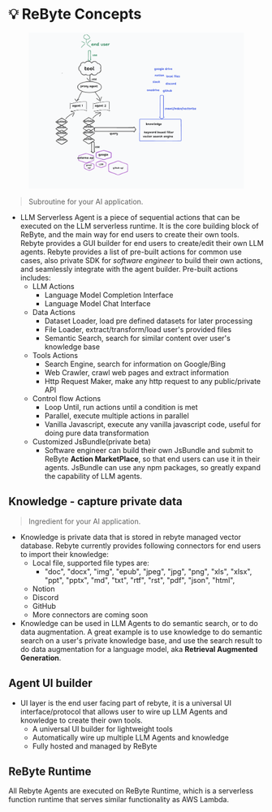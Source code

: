 # 💡 ReByte Concepts

<figure><img src="../.gitbook/assets/Screenshot 2023-10-08 at 6.10.41 PM.png" alt=""><figcaption></figcaption></figure>

> Subroutine for your AI application.

* LLM Serverless Agent is a piece of sequential actions that can be executed on the LLM serverless runtime. It is the core building block of ReByte, and the main way for end users to create their own tools. Rebyte provides a GUI builder for end users to create/edit their own LLM agents. Rebyte provides a list of pre-built actions for common use cases, also private SDK for _software engineer_ to build their own actions, and seamlessly integrate with the agent builder. Pre-built actions includes:
  * LLM Actions
    * Language Model Completion Interface
    * Language Model Chat Interface
  * Data Actions
    * Dataset Loader, load pre defined datasets for later processing
    * File Loader, extract/transform/load user's provided files
    * Semantic Search, search for similar content over user's knowledge base
  * Tools Actions
    * Search Engine, search for information on Google/Bing
    * Web Crawler, crawl web pages and extract information
    * Http Request Maker, make any http request to any public/private API
  * Control flow Actions
    * Loop Until, run actions until a condition is met
    * Parallel, execute multiple actions in parallel
    * Vanilla Javascript, execute any vanilla javascript code, useful for doing pure data transformation
  * Customized JsBundle(private beta)
    * Software engineer can build their own JsBundle and submit to ReByte **Action MarketPlace**, so that end users can use it in their agents. JsBundle can use any npm packages, so greatly expand the capability of LLM agents.

## Knowledge - capture private data

> Ingredient for your AI application.

* Knowledge is private data that is stored in rebyte managed vector database. Rebyte currently provides following connectors for end users to import their knowledge:
  * Local file, supported file types are:
    * "doc", "docx", "img", "epub", "jpeg", "jpg", "png", "xls", "xlsx", "ppt", "pptx", "md", "txt", "rtf", "rst", "pdf", "json", "html",
  * Notion
  * Discord
  * GitHub
  * More connectors are coming soon
* Knowledge can be used in LLM Agents to do semantic search, or to do data augmentation. A great example is to use knowledge to do semantic search on a user's private knowledge base, and use the search result to do data augmentation for a language model, aka **Retrieval Augmented Generation**.

## Agent UI builder

* UI layer is the end user facing part of rebyte, it is a universal UI interface/protocol that allows user to wire up LLM Agents and knowledge to create their own tools.
  * A universal UI builder for lightweight tools
  * Automatically wire up multiple LLM Agents and knowledge
  * Fully hosted and managed by ReByte

## ReByte Runtime

All Rebyte Agents are executed on ReByte Runtime, which is a serverless function runtime that serves similar functionality as AWS Lambda.
